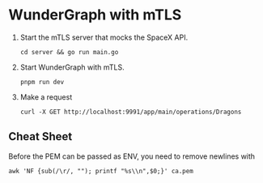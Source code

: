 # WunderGraph with mTLS

1. Start the mTLS server that mocks the SpaceX API.
   ```
   cd server && go run main.go
   ```
2. Start WunderGraph with mTLS.
   ```
   pnpm run dev
   ```
3. Make a request
   ```
   curl -X GET http://localhost:9991/app/main/operations/Dragons
   ```

## Cheat Sheet

Before the PEM can be passed as ENV, you need to remove newlines with

```shell
awk 'NF {sub(/\r/, ""); printf "%s\\n",$0;}' ca.pem
```
